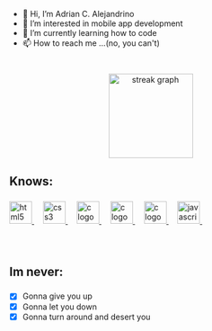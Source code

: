 
- 👋 Hi, I’m Adrian C. Alejandrino
- 👀 I’m interested in mobile app development
- 🌱 I’m currently learning how to code
- 📫 How to reach me ...(no, you can't)

###

<br clear="both">

<div align="center">
  <img src="https://streak-stats.demolab.com?user=duriandurino&locale=en&mode=daily&theme=dracula&hide_border=false&border_radius=5&order=3" height="150" alt="streak graph"  />
</div>

<h2 align="left">Knows:</h2>

###

<div align="left">
  <a href="https://www.w3.org/html/" target="_blank" rel="noreferrer"><img src="https://cdn.jsdelivr.net/gh/devicons/devicon/icons/html5/html5-original.svg" height="40" alt="html5 logo"  />  </a>
  <img width="12" /> 
  <a href="https://www.w3schools.com/css/" target="_blank" rel="noreferrer"><img src="https://cdn.jsdelivr.net/gh/devicons/devicon/icons/css3/css3-original.svg" height="40" alt="css3 logo"  /> </a>
  <img width="12" /> 
  <a href="https://www.cprogramming.com/" target="_blank" rel="noreferrer"><img src="https://cdn.jsdelivr.net/gh/devicons/devicon/icons/c/c-original.svg"   height="40" alt="c logo"  /> </a>
  <img width="12" />
  <a href="https://www.java.com/en/" target="_blank" rel="noreferrer"><img src="https://cdn-icons-png.flaticon.com/512/226/226777.png" height="40" alt="c logo"  /> </a>
  <img width="12" />
  <a href="https://www.arduino.cc/" target="_blank" rel="noreferrer"><img src="https://cdn.icon-icons.com/icons2/159/PNG/256/arduino_22429.png" height="40" alt="c logo"  /> </a>
  <img width="12" />
  <a href="https://javascript.info/" target="_blank" rel="noreferrer"><img src="https://cdn.jsdelivr.net/gh/devicons/devicon/icons/javascript/javascript-original.svg" height="40" alt="javascript logo"  /> </a>
  <img width="12" />
</div>

###
<br clear="both">
<h2 align="left">Im never: </h2>

###

- [x] Gonna give you up
- [x] Gonna let you down
- [x] Gonna turn around and desert you
<!---
duriandurino/duriandurino is a ✨ special ✨ repository because its `README.md` (this file) appears on your GitHub profile.
You can click the Preview link to take a look at your changes.
--->

